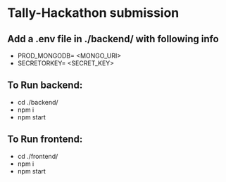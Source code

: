 # Tally-Hackathon submission

## Add a .env file in ./backend/ with following info
- PROD_MONGODB= <MONGO_URI>
- SECRETORKEY= <SECRET_KEY>

## To Run backend:
- cd ./backend/
- npm i
- npm start

## To Run frontend:
- cd ./frontend/
- npm i
- npm start
